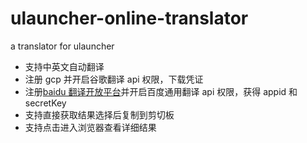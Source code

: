 # ulauncher-online-translator

a translator for ulauncher

- 支持中英文自动翻译
- 注册 gcp 并开启谷歌翻译 api 权限，下载凭证
- 注册[baidu 翻译开放平台](http://api.fanyi.baidu.com)并开启百度通用翻译 api 权限，获得 appid 和 secretKey
- 支持直接获取结果选择后复制到剪切板
- 支持点击进入浏览器查看详细结果
